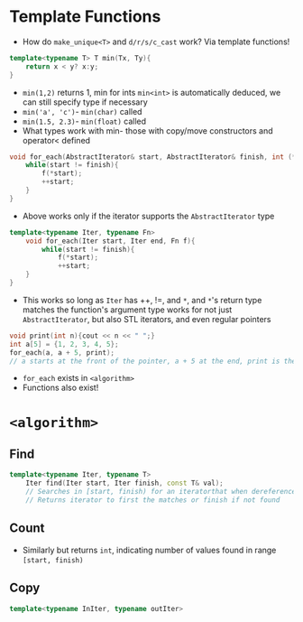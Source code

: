 # Template Functions
- How do `make_unique<T>` and `d/r/s/c_cast` work? Via template functions!
```cpp
template<typename T> T min(Tx, Ty){
	return x < y? x:y;
}
```
- `min(1,2)` returns 1, min for ints `min<int>` is automatically deduced, we can still specify type if necessary
- `min('a', 'c')`- `min(char)` called
- `min(1.5, 2.3)`- `min(float)` called
- What types work with min- those with copy/move constructors and operator< defined
```cpp
void for_each(AbstractIterator& start, AbstractIterator& finish, int (*f)(int)){
	while(start != finish){
		f(*start);
		++start;
	}
}
```
- Above works only if the iterator supports the `AbstractIterator` type

```cpp
template<typename Iter, typename Fn>
	void for_each(Iter start, Iter end, Fn f){
		while(start != finish){
			f(*start);
			++start;
	}
}
```
- This works so long as `Iter` has ++, !=, and `*`, and `*`'s return type matches the function's argument type works for not just `AbstractIterator`, but also STL iterators, and even regular pointers
```cpp
void print(int n){cout << n << " ";}
int a[5] = {1, 2, 3, 4, 5};
for_each(a, a + 5, print);
// a starts at the front of the pointer, a + 5 at the end, print is the print function
```
- `for_each` exists in `<algorithm>`
- Functions also exist!
# `<algorithm>`
## Find
```cpp
template<typename Iter, typename T>
	Iter find(Iter start, Iter finish, const T& val);
	// Searches in [start, finish) for an iteratorthat when dereferenced == val
	// Returns iterator to first the matches or finish if not found
```
## Count
- Similarly but returns `int`, indicating number of values found in range `[start, finish)`
## Copy
```cpp
template<typename InIter, typename outIter>

```